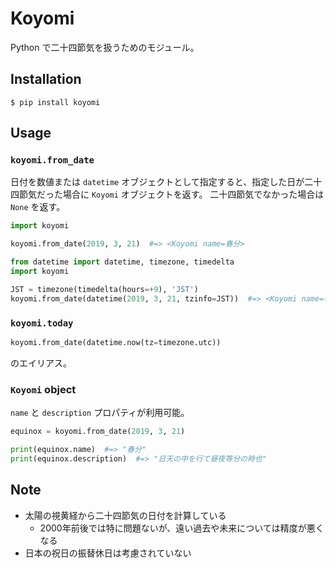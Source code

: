 # Koyomi
Python で二十四節気を扱うためのモジュール。

## Installation
``` console
$ pip install koyomi
```

## Usage

### `koyomi.from_date`
日付を数値または `datetime` オブジェクトとして指定すると、指定した日が二十四節気だった場合に `Koyomi` オブジェクトを返す。
二十四節気でなかった場合は `None` を返す。

``` python
import koyomi

koyomi.from_date(2019, 3, 21)  #=> <Koyomi name=春分>
```

``` python
from datetime import datetime, timezone, timedelta
import koyomi

JST = timezone(timedelta(hours=+9), 'JST')
koyomi.from_date(datetime(2019, 3, 21, tzinfo=JST))  #=> <Koyomi name=春分>
```

### `koyomi.today`
``` python
koyomi.from_date(datetime.now(tz=timezone.utc))
```

のエイリアス。

### `Koyomi` object
`name` と `description` プロパティが利用可能。

``` python
equinox = koyomi.from_date(2019, 3, 21)

print(equinox.name)  #=> "春分"
print(equinox.description)  #=> "日天の中を行て昼夜等分の時也"
```

## Note
- 太陽の視黄経から二十四節気の日付を計算している
    - 2000年前後では特に問題ないが、遠い過去や未来については精度が悪くなる
- 日本の祝日の振替休日は考慮されていない
